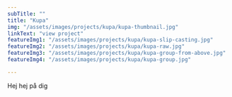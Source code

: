 ```yaml
---
subTitle: "" 
title: "Kupa"
img: "/assets/images/projects/kupa/kupa-thumbnail.jpg"
linkText: "view project"
featureImg1: "/assets/images/projects/kupa/kupa-slip-casting.jpg"
featureImg2: "/assets/images/projects/kupa/kupa-raw.jpg"
featureImg3: "/assets/images/projects/kupa/kupa-group-from-above.jpg"
featureImg4: "/assets/images/projects/kupa/kupa-group.jpg"

---
```

Hej hej på dig
